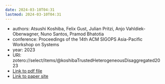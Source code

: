 ```yaml
---
date: 2024-03-10T04:31
lastmod: 2024-03-10T04:31
---
```

- authors: Atsushi Koshiba, Felix Gust, Julian Pritzi, Anjo Vahldiek-Oberwagner, Nuno Santos, Pramod Bhatotia
- conference: Proceedings of the 14th ACM SIGOPS Asia-Pacific Workshop on Systems
- year: 2023
- URI: zotero://select/items/@koshibaTrustedHeterogeneousDisaggregated2023
- [Link to pdf file](<file:///Users/sujin/Library/CloudStorage/OneDrive-GeorgiaInstituteofTechnology/Zotero/storage/KY5PHEFM/Koshiba et al. - 2023 - Trusted Heterogeneous Disaggregated Architectures.pdf>)
- [Link to paper site](https://dl.acm.org/doi/10.1145/3609510.3609812)

